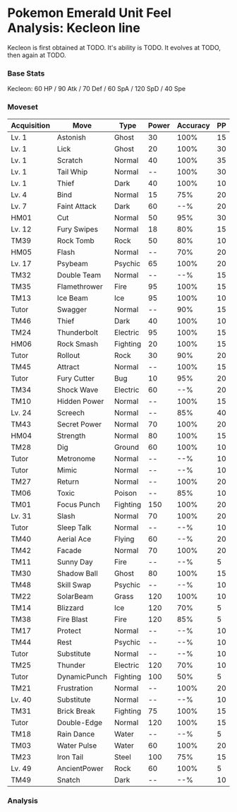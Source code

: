 # Pokemon Emerald Unit Feel Analysis: Kecleon line

Kecleon is first obtained at TODO. It's ability is TODO. It evolves at TODO, then again at TODO.

### Base Stats

Kecleon: 60 HP / 90 Atk / 70 Def / 60 SpA / 120 SpD / 40 Spe

### Moveset

|Acquisition|Move        |Type    |Power|Accuracy|PP |
|---        |---         |---     |---  |---     |---|
|Lv. 1      |Astonish    |Ghost   |30   |100%    |15 |
|Lv. 1      |Lick        |Ghost   |20   |100%    |30 |
|Lv. 1      |Scratch     |Normal  |40   |100%    |35 |
|Lv. 1      |Tail Whip   |Normal  |--   |100%    |30 |
|Lv. 1      |Thief       |Dark    |40   |100%    |10 |
|Lv. 4      |Bind        |Normal  |15   |75%     |20 |
|Lv. 7      |Faint Attack|Dark    |60   |--%     |20 |
|HM01       |Cut         |Normal  |50   |95%     |30 |
|Lv. 12     |Fury Swipes |Normal  |18   |80%     |15 |
|TM39       |Rock Tomb   |Rock    |50   |80%     |10 |
|HM05       |Flash       |Normal  |--   |70%     |20 |
|Lv. 17     |Psybeam     |Psychic |65   |100%    |20 |
|TM32       |Double Team |Normal  |--   |--%     |15 |
|TM35       |Flamethrower|Fire    |95   |100%    |15 |
|TM13       |Ice Beam    |Ice     |95   |100%    |10 |
|Tutor      |Swagger     |Normal  |--   |90%     |15 |
|TM46       |Thief       |Dark    |40   |100%    |10 |
|TM24       |Thunderbolt |Electric|95   |100%    |15 |
|HM06       |Rock Smash  |Fighting|20   |100%    |15 |
|Tutor      |Rollout     |Rock    |30   |90%     |20 |
|TM45       |Attract     |Normal  |--   |100%    |15 |
|Tutor      |Fury Cutter |Bug     |10   |95%     |20 |
|TM34       |Shock Wave  |Electric|60   |--%     |20 |
|TM10       |Hidden Power|Normal  |--   |100%    |15 |
|Lv. 24     |Screech     |Normal  |--   |85%     |40 |
|TM43       |Secret Power|Normal  |70   |100%    |20 |
|HM04       |Strength    |Normal  |80   |100%    |15 |
|TM28       |Dig         |Ground  |60   |100%    |10 |
|Tutor      |Metronome   |Normal  |--   |--%     |10 |
|Tutor      |Mimic       |Normal  |--   |--%     |10 |
|TM27       |Return      |Normal  |--   |100%    |20 |
|TM06       |Toxic       |Poison  |--   |85%     |10 |
|TM01       |Focus Punch |Fighting|150  |100%    |20 |
|Lv. 31     |Slash       |Normal  |70   |100%    |20 |
|Tutor      |Sleep Talk  |Normal  |--   |--%     |10 |
|TM40       |Aerial Ace  |Flying  |60   |--%     |20 |
|TM42       |Facade      |Normal  |70   |100%    |20 |
|TM11       |Sunny Day   |Fire    |--   |--%     |5  |
|TM30       |Shadow Ball |Ghost   |80   |100%    |15 |
|TM48       |Skill Swap  |Psychic |--   |--%     |10 |
|TM22       |SolarBeam   |Grass   |120  |100%    |10 |
|TM14       |Blizzard    |Ice     |120  |70%     |5  |
|TM38       |Fire Blast  |Fire    |120  |85%     |5  |
|TM17       |Protect     |Normal  |--   |--%     |10 |
|TM44       |Rest        |Psychic |--   |--%     |10 |
|Tutor      |Substitute  |Normal  |--   |--%     |10 |
|TM25       |Thunder     |Electric|120  |70%     |10 |
|Tutor      |DynamicPunch|Fighting|100  |50%     |5  |
|TM21       |Frustration |Normal  |--   |100%    |20 |
|Lv. 40     |Substitute  |Normal  |--   |--%     |10 |
|TM31       |Brick Break |Fighting|75   |100%    |15 |
|Tutor      |Double-Edge |Normal  |120  |100%    |15 |
|TM18       |Rain Dance  |Water   |--   |--%     |5  |
|TM03       |Water Pulse |Water   |60   |100%    |20 |
|TM23       |Iron Tail   |Steel   |100  |75%     |15 |
|Lv. 49     |AncientPower|Rock    |60   |100%    |5  |
|TM49       |Snatch      |Dark    |--   |--%     |10 |

### Analysis